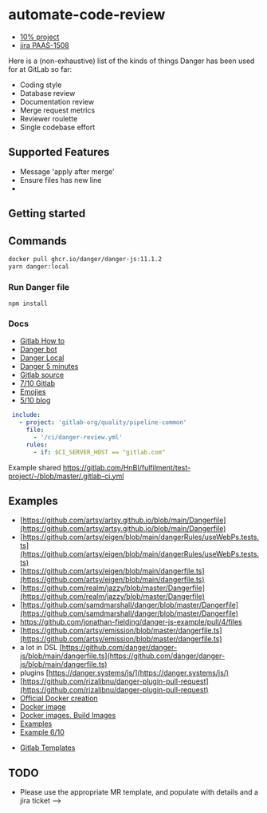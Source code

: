 # automate-code-review

- [10% project](https://hbidigital.atlassian.net/wiki/spaces/PAAS/pages/5454364804/10+Time+Projects)
- [jira PAAS-1508](https://hbidigital.atlassian.net/browse/PAAS-1508)

Here is a (non-exhaustive) list of the kinds of things Danger has been used for at GitLab so far:

- Coding style
- Database review
- Documentation review
- Merge request metrics
- Reviewer roulette
- Single codebase effort

## Supported Features

- Message 'apply after merge'
- Ensure files has new line
- 

## Getting started

## Commands

```sh
docker pull ghcr.io/danger/danger-js:11.1.2
yarn danger:local
```

### Run Danger file

```
npm install
```

### Docs

- [Gitlab How to](https://danger.systems/js/usage/gitlab.html)
- [Danger bot](https://docs.gitlab.com/ee/development/dangerbot.html)
- [Danger Local](https://danger.systems/js/tutorials/fast-feedback.html)
- [Danger 5 minutes](https://medium.com/@ivan.ha/integrate-danger-js-in-5-minutes-55515bc5355d)
- [Gitlab source](https://github.com/danger/danger-js/blob/main/source/platforms/gitlab/GitLabGit.ts)
- [7/10 Gitlab](https://github.com/cangSDARM/dangerjs-self-hosted-gitlab-sample/blob/master/dangerfile.js)
- [Emojies](https://github.com/ikatyang/emoji-cheat-sheet/blob/master/README.md#symbols)
- [5/10 blog](https://prog.world/automate-review-selection-with-gitlab-ci-and-danger-js)

```yaml
 include:
   - project: 'gitlab-org/quality/pipeline-common'
     file:
       - '/ci/danger-review.yml'
     rules:
       - if: $CI_SERVER_HOST == "gitlab.com"
```

Example shared https://gitlab.com/HnBI/fulfilment/test-project/-/blob/master/.gitlab-ci.yml

## Examples

- [https://github.com/artsy/artsy.github.io/blob/main/Dangerfile](https://github.com/artsy/artsy.github.io/blob/main/Dangerfile)
- [https://github.com/artsy/eigen/blob/main/dangerRules/useWebPs.tests.ts](https://github.com/artsy/eigen/blob/main/dangerRules/useWebPs.tests.ts)
- [https://github.com/artsy/eigen/blob/main/dangerfile.ts](https://github.com/artsy/eigen/blob/main/dangerfile.ts)
- [https://github.com/realm/jazzy/blob/master/Dangerfile](https://github.com/realm/jazzy/blob/master/Dangerfile)
- [https://github.com/samdmarshall/danger/blob/master/Dangerfile](https://github.com/samdmarshall/danger/blob/master/Dangerfile)
- https://github.com/jonathan-fielding/danger-js-example/pull/4/files
- [https://github.com/artsy/emission/blob/master/dangerfile.ts](https://github.com/artsy/emission/blob/master/dangerfile.ts)
- a lot in DSL [https://github.com/danger/danger-js/blob/main/dangerfile.ts](https://github.com/danger/danger-js/blob/main/dangerfile.ts)
- plugins [https://danger.systems/js/](https://danger.systems/js/)
- [https://github.com/rizalibnu/danger-plugin-pull-request](https://github.com/rizalibnu/danger-plugin-pull-request)
- [Official Docker creation](https://github.com/danger/danger-js/blob/main/.github/workflows/publish_package.yml)
- [Docker image](https://github.com/orgs/danger/packages/container/package/danger-js)
- [Docker images. Build Images](https://gitlab.com/gitlab-org/gitlab-build-images/-/blob/master/Dockerfile.danger)
- [Examples](https://snyk.io/advisor/npm-package/danger/functions/danger.markdown)
- [Example 6/10](https://github.com/artsy/metaphysics/blob/main/dangerfile.ts)
<!-- how to -->
- [Gitlab Templates](https://gitlab.com/gitlab-org/gitaly/-/blob/master/.gitlab-ci.yml)

## TODO

- Please use the appropriate MR template, and populate with details and a jira ticket -->

